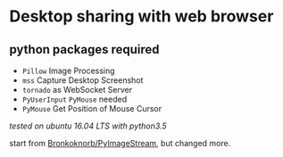 # Desktop sharing with web browser

## python packages required
* `Pillow` Image Processing
* `mss` Capture Desktop Screenshot
* `tornado` as WebSocket Server
* `PyUserInput` `PyMouse` needed
* `PyMouse` Get Position of Mouse Cursor

*tested on ubuntu 16.04 LTS with python3.5*

start from [Bronkoknorb/PyImageStream](https://github.com/Bronkoknorb/PyImageStream), but changed more.